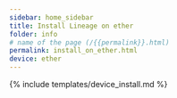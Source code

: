 ```yaml
---
sidebar: home_sidebar
title: Install Lineage on ether
folder: info
# name of the page (/{{permalink}}.html)
permalink: install_on_ether.html
device: ether
---
```

{% include templates/device_install.md %}
